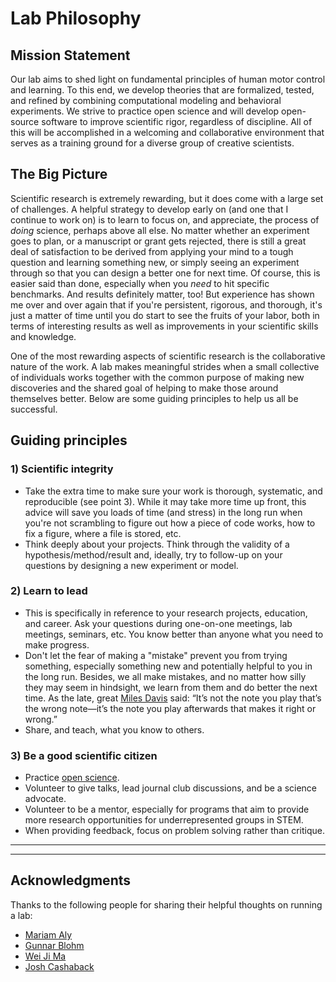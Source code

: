 # Lab Philosophy

## Mission Statement
Our lab aims to shed light on fundamental principles of human motor control and learning. To this end, we develop theories that are formalized, tested, and refined by combining computational modeling and behavioral experiments. We strive to practice open science and will develop open-source software to improve scientific rigor, regardless of discipline. All of this will be accomplished in a welcoming and collaborative environment that serves as a training ground for a diverse group of creative scientists.

## The Big Picture
Scientific research is extremely rewarding, but it does come with a large set of challenges. A helpful strategy to develop early on (and one that I continue to work on) is to learn to focus on, and appreciate, the process of *doing* science, perhaps above all else. No matter whether an experiment goes to plan, or a manuscript or grant gets rejected, there is still a great deal of satisfaction to be derived from applying your mind to a tough question and learning something new, or simply seeing an experiment through so that you can design a better one for next time. Of course, this is easier said than done, especially when you *need* to hit specific benchmarks. And results definitely matter, too! But experience has shown me over and over again that if you're persistent, rigorous, and thorough, it's just a matter of time until you do start to see the fruits of your labor, both in terms of interesting results as well as improvements in your scientific skills and knowledge. 

One of the most rewarding aspects of scientific research is the collaborative nature of the work. A lab makes meaningful strides when a small collective of individuals works together with the common purpose of making new discoveries and the shared goal of helping to make those around themselves better. Below are some guiding principles to help us all be successful. 

## Guiding principles

### 1) Scientific integrity
- Take the extra time to make sure your work is thorough, systematic, and reproducible (see point 3). While it may take more time up front, this advice will save you loads of time (and stress) in the long run when you're not scrambling to figure out how a piece of code works, how to fix a figure, where a file is stored, etc. 
- Think deeply about your projects. Think through the validity of a hypothesis/method/result and, ideally, try to follow-up on your questions by designing a new experiment or model.

### 2) Learn to lead
- This is specifically in reference to your research projects, education, and career. Ask your questions during one-on-one meetings, lab meetings, seminars, etc. You know better than anyone what you need to make progress.
- Don't let the fear of making a "mistake" prevent you from trying something, especially something new and potentially helpful to you in the long run. Besides, we all make mistakes, and no matter how silly they may seem in hindsight, we learn from them and do better the next time. As the late, great [Miles Davis](https://www.youtube.com/watch?v=zqNTltOGh5c) said: “It’s not the note you play that’s the wrong note&mdash;it’s the note you play afterwards that makes it right or wrong.”  
- Share, and teach, what you know to others.

### 3) Be a good scientific citizen
- Practice [open science](https://www.cos.io/).
- Volunteer to give talks, lead journal club discussions, and be a science advocate.
- Volunteer to be a mentor, especially for programs that aim to provide more research opportunities for underrepresented groups in STEM.
- When providing feedback, focus on problem solving rather than critique.
           
---



---
## Acknowledgments
Thanks to the following people for sharing their helpful thoughts on running a lab: 
- [Mariam Aly](https://github.com/alylab/labmanual/blob/master/aly-lab-manual.pdf)
- [Gunnar Blohm](http://compneurosci.com/wiki/index.php/Main_Page)
- [Wei Ji Ma](https://www.cns.nyu.edu/malab/lablife.html)
- [Josh Cashaback](https://joshcashaback.weebly.com/)
